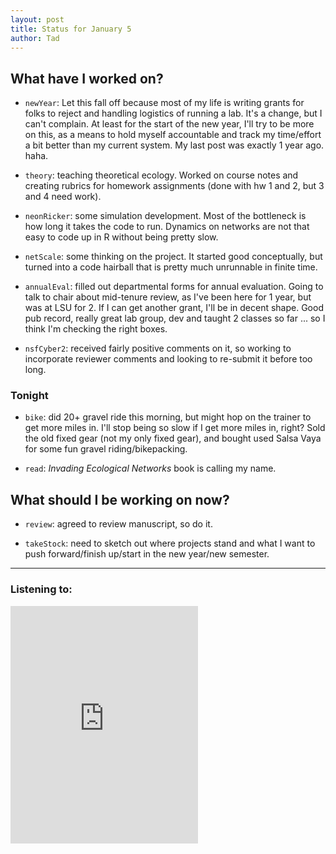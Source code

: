```yaml
---
layout: post 
title: Status for January 5 
author: Tad
---
```



## What have I worked on?

* `newYear`: Let this fall off because most of my life is writing grants for folks to reject and handling logistics of running a lab. It's a change, but I can't complain. At least for the start of the new year, I'll try to be more on this, as a means to hold myself accountable and track my time/effort a bit better than my current system. My last post was exactly 1 year ago. haha. 

* `theory`: teaching theoretical ecology. Worked on course notes and creating rubrics for homework assignments (done with hw 1 and 2, but 3 and 4 need work). 

* `neonRicker`: some simulation development. Most of the bottleneck is how long it takes the code to run. Dynamics on networks are not that easy to code up in R without being pretty slow. 

* `netScale`: some thinking on the project. It started good conceptually, but turned into a code hairball that is pretty much unrunnable in finite time. 

* `annualEval`: filled out departmental forms for annual evaluation. Going to talk to chair about mid-tenure review, as I've been here for 1 year, but was at LSU for 2. If I can get another grant, I'll be in decent shape. Good pub record, really great lab group, dev and taught 2 classes so far ... so I think I'm checking the right boxes. 

* `nsfCyber2`: received fairly positive comments on it, so working to incorporate reviewer comments and looking to re-submit it before too long. 



### Tonight

* `bike`: did 20+ gravel ride this morning, but might hop on the trainer to get more miles in. I'll stop being so slow if I get more miles in, right? Sold the old fixed gear (not my only fixed gear), and bought used Salsa Vaya for some fun gravel riding/bikepacking. 

* `read`: _Invading Ecological Networks_ book is calling my name. 




## What should I be working on now?

* `review`: agreed to review manuscript, so do it.

* `takeStock`: need to sketch out where projects stand and what I want to push forward/finish up/start in the new year/new semester. 




--- 

### Listening to:

<iframe src='https://open.spotify.com/track/1Q99DArN4UxX8yJD7JWCyL?si=1fddcd9f653e403e' width='300' height='380' frameborder='0' allowtransparency='true'></iframe>

<i class='fa fa-code' style='color:pink'></i>
